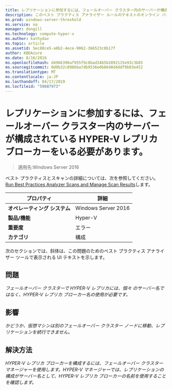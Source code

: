 ```yaml
---
title: レプリケーションに参加するには、フェールオーバー クラスター内のサーバーが構成されている HYPER-V レプリカ ブローカーをいる必要があります。
description: このベスト プラクティス アナライザー ルールのテキストのオンライン バージョン。
ms.prod: windows-server-threshold
ms.service: na
manager: dongill
ms.technology: compute-hyper-v
ms.author: kathydav
ms.topic: article
ms.assetid: 5ec88ce5-a8b2-4ece-9062-366523c8b17f
author: KBDAzure
ms.date: 8/16/2016
ms.openlocfilehash: d4966396af955f9c8bad34b5b2892115e93c3b85
ms.sourcegitcommit: 0d0b32c8986ba7db9536e0b8648d4ddf9b03e452
ms.translationtype: MT
ms.contentlocale: ja-JP
ms.lasthandoff: 04/17/2019
ms.locfileid: "59887973"
---
```

# <a name="to-participate-in-replication-servers-in-failover-clusters-must-have-a-hyper-v-replica-broker-configured"></a>レプリケーションに参加するには、フェールオーバー クラスター内のサーバーが構成されている HYPER-V レプリカ ブローカーをいる必要があります。

>適用先:Windows Server 2016

ベスト プラクティスとスキャンの詳細については、次を参照してください。 [Run Best Practices Analyzer Scans and Manage Scan Results](https://go.microsoft.com/fwlink/p/?LinkID=223177)します。  
  
|プロパティ|詳細|  
|-|-|  
|**オペレーティング システム**|Windows Server 2016|  
|**製品/機能**|Hyper-V|  
|**重要度**|エラー|  
|**カテゴリ**|構成|  
  
次のセクションでは、斜体は、この問題のためのベスト プラクティス アナライザー ツールで表示される UI テキストを示します。  
  
## <a name="issue"></a>問題  
*フェールオーバー クラスターで HYPER-V レプリカには、個々 のサーバー名ではなく、HYPER-V レプリカ ブローカー名の使用が必要です。*  
  
## <a name="impact"></a>影響  
*かどうか、仮想マシンは別のフェールオーバー クラスター ノードに移動、レプリケーションを続行できません。*  
  
## <a name="resolution"></a>解決方法  
*HYPER-V レプリカ ブローカーを構成するには、フェールオーバー クラスター マネージャーを使用します。HYPER-V マネージャーでは、レプリケーションの構成がサーバー名として、HYPER-V レプリカ ブローカーの名前を使用することを確認します。*  
  


